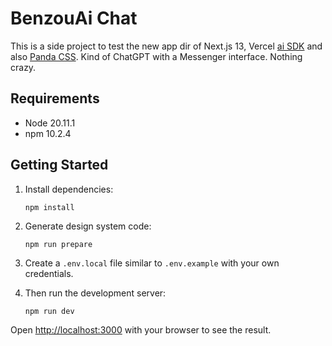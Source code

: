 # BenzouAi Chat

This is a side project to test the new app dir of Next.js 13, Vercel [ai SDK](https://sdk.vercel.ai/docs) and also [Panda CSS](https://panda-css.com/). Kind of ChatGPT with a Messenger interface. Nothing crazy.

## Requirements

- Node 20.11.1
- npm 10.2.4

## Getting Started

1. Install dependencies:

   `npm install`

2. Generate design system code:

   `npm run prepare`

3. Create a `.env.local` file similar to `.env.example` with your own credentials.

4. Then run the development server:

   `npm run dev`

Open [http://localhost:3000](http://localhost:3000) with your browser to see the result.
